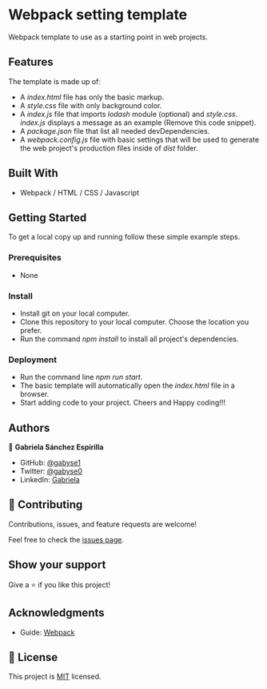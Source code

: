 # Webpack setting template

Webpack template to use as a starting point in web projects.

## Features

The template is made up of:
- A *index.html* file has only the basic markup.
- A *style.css* file with only background color.
- A *index.js* file that imports *lodash* module (optional) and *style.css*. *index.js* displays a message as an example (Remove this code snippet).
- A *package.json* file that list all needed devDependencies.
- A *webpack.config.js* file with basic settings that will be used to generate the web project's production files inside of *dist* folder.


## Built With

- Webpack / HTML / CSS / Javascript


## Getting Started


To get a local copy up and running follow these simple example steps.

### Prerequisites

- None

### Install

- Install git on your local computer.
- Clone this repository to your local computer. Choose the location you prefer.
- Run the command *npm install* to install all project's dependencies.

### Deployment

- Run the command line *npm run start*.
- The basic template will automatically open the *index.html* file in a browser.
- Start adding code to your project. Cheers and Happy coding!!!


## Authors

👤 **Gabriela Sánchez Espirilla**

- GitHub: [@gabyse1](https://github.com/gabyse1)
- Twitter: [@gabyse0](https://twitter.com/gabyse0)
- LinkedIn: [Gabriela](https://www.linkedin.com/in/gabriela-s%C3%A1nchez-espirilla-83011b225/)


## 🤝 Contributing

Contributions, issues, and feature requests are welcome!

Feel free to check the [issues page](../../issues/).

## Show your support

Give a ⭐️ if you like this project!

## Acknowledgments

- Guide: [Webpack](https://webpack.js.org/guides/getting-started/#basic-setup)

## 📝 License

This project is [MIT](./MIT.md) licensed.
